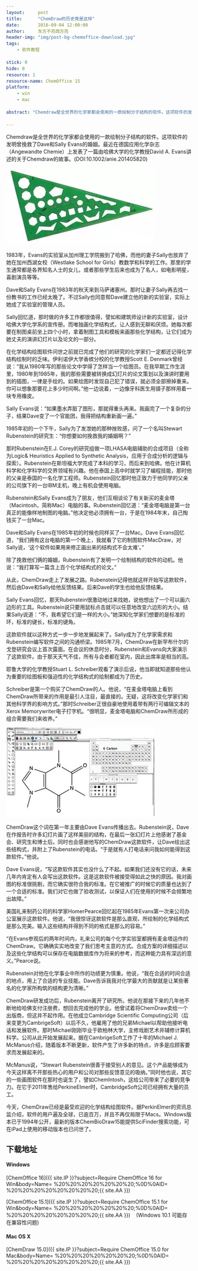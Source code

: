 ```yaml
---
layout:     post
title:      "ChemDraw的历史竟是这样"
date:       2016-09-04 12:00:00
author:     东方不亮西方亮
header-img: "img/post-bg-chemoffice-download.jpg"
tags: 
    - 软件教程

stick: 0
hide: 0
resource: 1
resource-name: ChemOffice 15
platform: 
    - win
    - mac

abstract: "Chemdraw是全世界的化学家都会使用的一款绘制分子结构的软件。这项软件的发明曾挽救了Dave和Sally Evans的婚姻。本文将带领大家一起欣赏ChemDraw的生动的发展历史……"

---
```



Chemdraw是全世界的化学家都会使用的一款绘制分子结构的软件。这项软件的发明曾挽救了Dave和Sally Evans的婚姻。最近在德国应用化学杂志（Angewandte Chemie）上发表了一篇由哈佛大学的化学教授David A. Evans讲述的关于Chemdraw的故事。(DOI:10.1002/anie.201405820)

![ruler](/img/in-post/2016-09-04-chemoffice-download/ruler.jpeg)

1983年，Evans的实验室从加州理工学院搬到了哈佛，而他的妻子Sally也放弃了她在加州西湖女校（Westlake School for Girls）教数学和科学的工作。那里的学生通常都是各界知名人士的女儿，或者那些学生后来也成为了名人，如电影明星，喜剧演员等等。

Dave和Sally Evans在1983年的秋天来到马萨诸塞州。那时让妻子Sally再去找一份教书的工作已经太晚了。不过Sally也同意帮Dave建立他的新的实验室，实际上她成了实验室的管理人员。

Sally回忆道，那时做的许多工作都很值得，譬如和建筑师设计新的实验室，设计哈佛大学化学系的宣传册。而唯独画化学结构式，让人感到无聊和厌烦。她每次都要在制图桌前坐上四个小时，拿着制图工具和模板来画那些化学结构，让它们成为她丈夫的演讲幻灯片以及论文的一部分。


在化学结构绘图软件问世之前就已完成了他们的研究的化学家们一定都还记得化学结构绘制时的乏味。伊利诺伊大学香槟分校的化学教授Scott E. Denmark曾经说：“我从1980年写的那些论文中学得了怎样当一个绘图员。在我早期工作生涯里，1980年到1985年，我的那些需要被转换成幻灯片的论文策划以及演讲时要用到的插图，一律是手绘的。如果绘图时发现自己犯了错误，就必须全部擦掉重来。你可以想象那要花上多少时间啊。”他一边说着，一边像牙科医生用镊子那样用着一块专用橡皮。


Sally Evans说：“如果墨水弄脏了图形，那就得重头再来。我画完了一个复杂的分子，结果Dave变了一个官能团，我得把结构重新画一遍。”

1985年初的一个下午，Sally为了发泄她的那种挫败感，问了一个名叫Stewart Rubenstein的研究生：“你想要如何挽救我的婚姻啊？”

那时Rubenstein在E.J. Corey的研究组做一项LHASA电脑辅助的合成项目（全称为Logic& Heuristics Applied to Synthetic Analysis，应用于合成分析的逻辑与探索）。Rubenstein在斯坦福大学完成了本科的学习，而后来到哈佛。他在计算机科学和化学科学的交界领域有兴趣。他在泰国上高中时就学习了编程技能，那时他的父亲是泰国的一名化学工程师。Rubenstein回忆那时他正致力于他同学的父亲的公司旗下的一台IBM主机，晚上有机会使用电脑。

Rubenstein和Sally Evans成为了朋友，他们互相谈论了有关新买的麦金塔（Macintosh，简称Mac）电脑的事。Rubenstein回忆道：“麦金塔电脑是第一台真正的能像样地制图的电脑。”他决定他必须拥有一台，于是在1984年末，自己掏钱买了一台Mac。

Dave和Sally Evans在1985年初的时候也同样买了一台Mac。Dave Evans回忆道，“我们拥有这台电脑的第一个晚上，我就看了它的制图软件MacDraw，对Sally说，‘这个软件如果用来修正画出来的结构式不会太难’。”

除了挽救他们俩的婚姻，Rubenstein有了发明一个绘制结构的软件的动机。他说：“我打算写一篇含上百个化学结构式的论文。”

从此，ChemDraw走上了发展之路。Rubenstein记得他就这样开始写这款软件，然后由Dave和Sally给他反馈结果。后来Dave的学生也给他反馈结果。

Sally Evans回忆，那天Rubenstein很激动地过来找她，说他想出了一个可以画六边形的工具。Rubenstein说只要用鼠标点击就可以任意地改变六边形的大小。结果Sally说道：“不，我希望它们是一样的大小。”她深知化学家们想要的是标准的环，标准的键长，标准的键角。

这款软件就以这种方式一步一步地发展起来了。Sally成为了化学家需求和Rubenstein编写软件之间的沟通桥梁。1985年7月，ChemDraw在新罕布什尔的戈登研究会议上首次露面。在会议的休息时分，Rubenstein和Evans向大家演示了这款软件。由于那天天气不佳，所有与会者都在室内，因此出席率是相当的高。

耶鲁大学的化学教授Stuart L. Schreiber观看了演示后说，他当即就知道那些他认为重要的绘图板和强迫性的化学结构式的绘制都成为了历史。

Schreiber是第一个购买了ChemDraw的人。他说，“在麦金塔电脑上看到ChemDraw所带来的作用是最引人注目，最直接的。无疑，这将改变化学家们和其他科学界的影响方式。”那时Schreiber正很自豪地使用着带有两行可编辑文本的Xerox Memorywriter电子打字机。“很明显，麦金塔电脑和ChemDraw所形成的组合需要我们来收养。” 

![chemdraw](/img/in-post/2016-09-04-chemoffice-download/chemdraw.jpeg)

ChemDraw这个词在第一年主要由Dave Evans传播出去。Rubenstein说，Dave在作报告时许多幻灯片画了这样美丽的结构，在最后一张幻灯片上他感谢了基金会、研究生和博士后。同时也会感谢他写的ChemDraw这款软件，让Dave绘出这些结构式，并附上了Rubenstein的电话。“于是就有人打电话来问我如何能得到这款软件。”他说。

Dave Evans说，“写这款软件其实也没什么了不起。如果我们还没有它的话，未来几年内肯定有人会写出这款软件。这是这款软件被接受得如此之快的原因。我对画图的标准很挑剔，而它确实很符合我的标准。在它被推广的时候它的质量也达到了一个合适的标准。我们对它也做了验收测试，以保证人们在使用的时候不会频繁地出故障。”

美国礼来制药公司的科学家HomerPearce回忆起在1985年Evans第一次来公司办公室展示这款软件。他说，“我很惊讶这款软件是那么直观，所绘制的化学结构式是那么完美。输入这些结构并得到不同的格式是那么的容易。”

“在Evans参观后的两年时间内，礼来公司的每个化学实验室都拥有麦金塔运作的ChemDraw。它确确实实地改变了我们思考主意的方式。合成方案的详细描述以及这些化学结构可以保存在电脑数据库作为将来的参考，而这种能力具有深远的意义。”Pearce说。

Rubenstein对他在化学事业中所作的功绩更为慎重。他说，“我在合适的时间合适的地点，用上了合适的专业技能。Dave告诉我我对化学最大的贡献就是让某些著名的化学家所构筑的结构更为清晰。”

ChemDraw研发成功后，Rubenstein离开了研究所。他说在那接下来的几年他不断地给哈佛支付注册费，想回去完成他的学业。他曾试着将ChemDraw卖给一个出版商，但这并不起作用。在他成立Cambridge Scientific Computing公司（后来变更为CambrigeSoft）以后不久，他雇用了他的兄弟Michael以帮助他接听电话和发展软件。那时Michael刚刚毕业于欧柏林大学，主修戏剧艺术并辅修计算机科学。公司从此开始发展起来。据在CambrigeSoft工作了十年的Michael J. McManus介绍，随着版本不断更新，软件产生了许多新的特点，许多是应顾客要求而发展起来的。

McManus说，“Stewart Rubenstein很善于接受别人的意见。这个产品能够成为今天这样离不开那些热心的用户和公司对那些反馈意见的吸纳。”同时他也说，其它的一些画图软件在那时也诞生了，譬如Chem­Intosh，这给公司带来了必要的竞争力。在它于2011年售给PerkineElmer时，CambridgeSoft公司已经拥有大量的员工。

今天，ChemDraw已经是最受欢迎的化学结构绘图软件。据PerkinElmer的资讯总监介绍，软件的用户遍及全球，已逾百万，并且不再仅局限于Macs。Windows版本已于1994年公开，最新的版本ChemBioDraw15能提供SciFinder搜索功能，可在iPad上使用的移动版本也已问世了。


<p id="download">
</p>

## 下载地址

#### Windows

[ChemOffice 16]({{ site.IP }}?subject=Require ChemOffice 16 for Win&body=Name= %20%20%20%20%20%20%20;%0D%0AID= %20%20%20%20%20%20%20%20;{{ site.AA }}) &nbsp;&nbsp; 

[ChemOffice 15.1]({{ site.IP }}?subject=Require ChemOffice 15.1 for Win&body=Name= %20%20%20%20%20%20%20;%0D%0AID= %20%20%20%20%20%20%20%20;{{ site.AA }}) &nbsp;&nbsp; (Windows 10.1 可能存在兼容性问题)

#### Mac OS X

[ChemDraw 15.0]({{ site.IP }}?subject=Require ChemOffice 15.0 for Mac&body=Name= %20%20%20%20%20%20%20;%0D%0AID= %20%20%20%20%20%20%20%20;{{ site.AA }})

<br><br><br>




